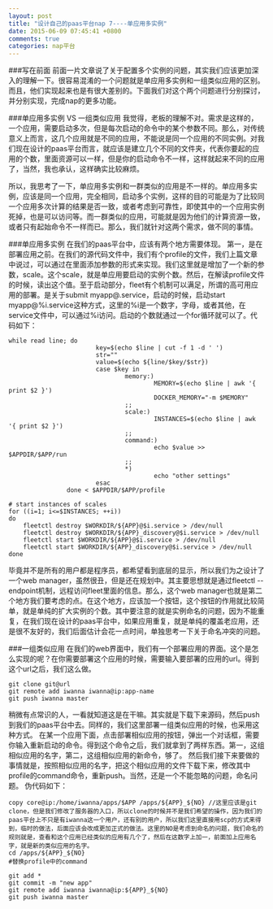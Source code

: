 ```yaml
---
layout: post
title: "设计自己的paas平台nap 7----单应用多实例"
date: 2015-06-09 07:45:41 +0800
comments: true
categories: nap平台
---
```

###写在前面
前面一片文章说了关于配置多个实例的问题，其实我们应该更加深入的理解一下。很容易混淆的一个问题就是单应用多实例和一组类似应用的区别。而且，他们实现起来也是有很大差别的。下面我们对这个两个问题进行分别探讨，并分别实现，完成nap的更多功能。
<!--more-->

###单应用多实例 VS 一组类似应用
我觉得，老板的理解不对。需求是这样的，一个应用，需要启动多次，但是每次启动的命令中的某个参数不同。那么，对传统意义上而言，这几个应用就是不同的应用，不能说是同一个应用的不同实例。对我们现在设计的paas平台而言，就应该是建立几个不同的文件夹，代表你要起的应用的个数，里面资源可以一样，但是你的启动命令不一样，这样就起来不同的应用了，当然，我也承认，这样确实比较麻烦。

所以，我思考了一下，单应用多实例和一群类似的应用是不一样的。单应用多实例，应该是同一个应用，完全相同，启动多个实例，这样的目的可能是为了比较同一个应用多次计算的结果是否一致，或者考虑到可靠性，即使其中的一个应用实例死掉，也是可以访问等。而一群类似的应用，可能就是因为他们的计算资源一致，或者只有起始命令不一样而已。那么，我们就针对这两个需求，做不同的事情。

###单应用多实例
在我们的paas平台中，应该有两个地方需要体现。
第一，是在部署应用之前。在我们的源代码文件中，我们有个profile的文件，我们上篇文章中说过，可以通过在里面添加参数的形式来实现。我们这里就是增加了一个新的参数，scale。这个scale，就是单应用要启动的实例个数。然后，在解读profile文件的时候，读出这个值。至于启动部分，fleet有个机制可以满足，所谓的高可用应用的部署。是关于submit myapp@.service，启动的时候，启动start myapp@%i.service这种方式，这里的%i是一个数字，字母，或者其他，在service文件中，可以通过%i访问。启动的个数就通过一个for循环就可以了。代码如下：
```
while read line; do
                        key=$(echo $line | cut -f 1 -d ' ')
                        str=""
                        value=$(echo ${line/$key/$str})
                        case $key in
                                memory:)
                                        MEMORY=$(echo $line | awk '{ print $2 }')
                                        DOCKER_MEMORY="-m $MEMORY"
                                ;;
                                scale:)
                                        INSTANCES=$(echo $line | awk '{ print $2 }')
                                ;;
                                command:)
                                        echo $value >> $APPDIR/$APP/run
                                ;;
                                *)
                                        echo "other settings"
                        esac
                done < $APPDIR/$APP/profile

# start instances of scales
for ((i=1; i<=$INSTANCES; ++i))
do
	fleetctl destroy $WORKDIR/${APP}@$i.service > /dev/null
	fleetctl destroy $WORKDIR/${APP}_discovery@$i.service > /dev/null
	fleetctl start $WORKDIR/${APP}@$i.service > /dev/null
	fleetctl start $WORKDIR/${APP}_discovery@$i.service > /dev/null
done
```
毕竟并不是所有的用户都是程序员，都希望看到底层的显示，所以我们为之设计了一个web manager，虽然很丑，但是还在规划中。其主要思想就是通过fleetctl --endpoint机制，远程访问fleet里面的信息。那么，这个web manager也就是第二个地方我们要考虑的点。在这个地方，应该加一个按钮，这个按钮的作用就比较简单，就是单纯的扩大实例的个数。其中要注意的就是实例命名的问题，因为不能重复，在我们现在设计的paas平台中，如果应用重复，就是单纯的覆盖老应用，还是很不友好的，我们后面估计会花一点时间，单独思考一下关于命名冲突的问题。

###一组类似应用
在我们的web界面中，我们有一个部署应用的界面。这个是怎么实现的呢？在你需要部署这个应用的时候，需要输入要部署的应用的url。得到这个url之后，我们这么做。
```
git clone git@url
git remote add iwanna iwanna@ip:app-name
git push iwanna master
```
稍微有点常识的人，一看就知道这是在干嘛。其实就是下载下来源码，然后push到我们的paas平台中去。同样的，我们这里部署一组类似应用的时候，也采用这种方式。
在某一个应用下面，点击部署相似应用的按钮，弹出一个对话框，需要你输入重新启动的命令。得到这个命令之后，我们就拿到了两样东西。第一，这组相似应用的名字，第二，这组相似应用的新命令，够了。
然后我们接下来要做的事情就是，按照相似应用的名字，把这个相似应用的文件下载下来，修改其中profile的command命令，重新push。当然，还是一个不能忽略的问题，命名问题。
伪代码如下：
```
copy core@ip:/home/iwanna/apps/$APP /apps/${APP}_${NO} //这里应该是git clone，但是我们修改了服务器的入口，所以clone的时候并不是我们希望的操作，因为我们的paas平台上不只是有iwanna这一个用户，还有别的用户，所以我们这里直接用scp的方式来得到，临时的做法，后面应该会改成更加正式的做法。这里的NO是考虑到命名的问题，我们命名的规则就是，查看和这个应用已经类似的应用有几个了，然后在这数字上加一，前面加上应用名字，就是新的类似应用的名字。
cd /apps/${APP}_${NO}
#替换profile中的command

git add *
git commit -m "new app"
git remote add iwanna iwanna@ip:${APP}_${NO}
git push iwanna master
```

